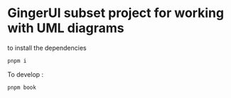# GingerUI subset project for working with UML diagrams

to install the dependencies

```sh
pnpm i
```

To develop :

```sh
pnpm book
```
